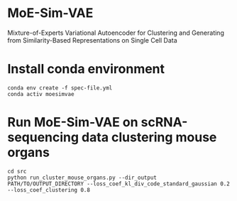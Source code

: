 # MoE-Sim-VAE
Mixture-of-Experts Variational Autoencoder for Clustering and Generating from Similarity-Based Representations on Single Cell Data

# Install conda environment
```
conda env create -f spec-file.yml
conda activ moesimvae
```

# Run MoE-Sim-VAE on scRNA-sequencing data clustering mouse organs
```
cd src
python run_cluster_mouse_organs.py --dir_output PATH/TO/OUTPUT_DIRECTORY --loss_coef_kl_div_code_standard_gaussian 0.2 --loss_coef_clustering 0.8
```
